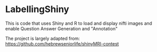 # LabellingShiny
This is code that uses Shiny and R to load and display nifti images and enable Question Answer Generation and "Annotation" 

The project is largely adapted from: https://github.com/hebrewseniorlife/shinyMRI-contest
